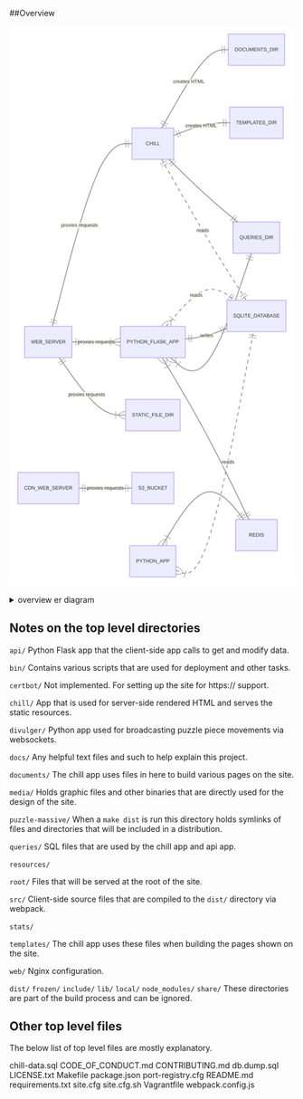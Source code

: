 ##Overview

![Overview chart](./index-1.md.svg)

<details>
<summary>overview er diagram</summary>

```mermaid
erDiagram
  WEB_SERVER ||--|{ STATIC_FILE_DIR : "proxies requests"
  WEB_SERVER ||--|{ PYTHON_FLASK_APP : "proxies requests"
  WEB_SERVER ||--|| CHILL : "proxies requests"
  CDN_WEB_SERVER ||--|| S3_BUCKET : "proxies requests"
  PYTHON_FLASK_APP }|--|| REDIS : ""
  PYTHON_FLASK_APP }|--|| QUERIES_DIR : ""
  PYTHON_FLASK_APP ||--|| SQLITE_DATABASE : "writes"
  PYTHON_FLASK_APP }|..|| SQLITE_DATABASE : "reads"
  PYTHON_APP }|..|| SQLITE_DATABASE : "reads"
  PYTHON_APP }|--|| REDIS : ""
  CHILL ||..|| SQLITE_DATABASE : "reads"
  CHILL ||--|| QUERIES_DIR : ""
  CHILL ||--|| TEMPLATES_DIR : "creates HTML"
  CHILL ||--|| DOCUMENTS_DIR : "creates HTML"
```

<!-- Too much detail...
CHILL ||..|| SQLITE_DATABASE : "reads from"
CHILL ||..|| QUERIES_DIRECTORY : "uses"
CHILL ||..|| TEMPLATES_DIRECTORY : "uses"
CHILL ||..|| DOCUMENTS_DIRECTORY : "uses"

NGINX_WEB_SERVER**LEGACY_CACHE ||--|| LEGACY_CACHE_NGINX_CONF : "uses configuration file"
NGINX_WEB_SERVER**LEGACY_CACHE ||--|| CACHE_DIR : "Stores responses in a cache directory"
NGINX_WEB_SERVER**LEGACY_CACHE ||--|| NGINX_WEB_SERVER**LEGACY_ORIGIN : "Proxies requests to"
NGINX_WEB_SERVER**LEGACY_ORIGIN ||--|| ROUTE_NEWAPI : "Defines"
NGINX_WEB_SERVER**LEGACY_ORIGIN ||--|| ROUTE_CHILL : "Defines"
ROUTE_CHILL ||--|| CHILL : "Proxies requests to"
-->

</details>

## Notes on the top level directories

`api/` Python Flask app that the client-side app calls to get and modify data.

`bin/` Contains various scripts that are used for deployment and other tasks.

`certbot/` Not implemented. For setting up the site for https:// support.

`chill/` App that is used for server-side rendered HTML and serves the static
resources.

`divulger/` Python app used for broadcasting puzzle piece movements via
websockets.

`docs/` Any helpful text files and such to help explain this project.

`documents/` The chill app uses files in here to build various pages on the
site.

`media/` Holds graphic files and other binaries that are directly used for the
design of the site.

`puzzle-massive/` When a `make dist` is run this directory holds symlinks of
files and directories that will be included in a distribution.

`queries/` SQL files that are used by the chill app and api app.

`resources/`

`root/` Files that will be served at the root of the site.

`src/` Client-side source files that are compiled to the `dist/` directory via
webpack.

`stats/`

`templates/` The chill app uses these files when building the pages shown on the
site.

`web/` Nginx configuration.

`dist/`
`frozen/`
`include/`
`lib/`
`local/`
`node_modules/`
`share/`
These directories are part of the build process and can be ignored.

## Other top level files

The below list of top level files are mostly explanatory.

chill-data.sql
CODE_OF_CONDUCT.md
CONTRIBUTING.md
db.dump.sql
LICENSE.txt
Makefile
package.json
port-registry.cfg
README.md
requirements.txt
site.cfg
site.cfg.sh
Vagrantfile
webpack.config.js

